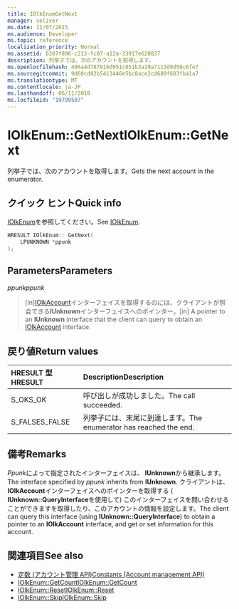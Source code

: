 ```yaml
---
title: IOlkEnumGetNext
manager: soliver
ms.date: 12/07/2015
ms.audience: Developer
ms.topic: reference
localization_priority: Normal
ms.assetid: b387f896-c213-fc07-a12a-33917e620837
description: 列挙子では、次のアカウントを取得します。
ms.openlocfilehash: 496a4d787916d051c051b3a19a7113d9d50c6fe7
ms.sourcegitcommit: 9d60cd82b5413446e5bc8ace2cd689f683fb41a7
ms.translationtype: MT
ms.contentlocale: ja-JP
ms.lasthandoff: 06/11/2018
ms.locfileid: "19799507"
---
```

# <a name="iolkenumgetnext"></a><span data-ttu-id="1a4c9-103">IOlkEnum::GetNext</span><span class="sxs-lookup"><span data-stu-id="1a4c9-103">IOlkEnum::GetNext</span></span>

<span data-ttu-id="1a4c9-104">列挙子では、次のアカウントを取得します。</span><span class="sxs-lookup"><span data-stu-id="1a4c9-104">Gets the next account in the enumerator.</span></span>
  
## <a name="quick-info"></a><span data-ttu-id="1a4c9-105">クイック ヒント</span><span class="sxs-lookup"><span data-stu-id="1a4c9-105">Quick info</span></span>

<span data-ttu-id="1a4c9-106">[IOlkEnum](iolkenum.md)を参照してください。</span><span class="sxs-lookup"><span data-stu-id="1a4c9-106">See [IOlkEnum](iolkenum.md).</span></span>
  
```cpp
HRESULT IOlkEnum:: GetNext( 
    LPUNKNOWN *ppunk 
);

```

## <a name="parameters"></a><span data-ttu-id="1a4c9-107">Parameters</span><span class="sxs-lookup"><span data-stu-id="1a4c9-107">Parameters</span></span>

<span data-ttu-id="1a4c9-108">_ppunk_</span><span class="sxs-lookup"><span data-stu-id="1a4c9-108">_ppunk_</span></span>
  
> <span data-ttu-id="1a4c9-109">[in][IOlkAccount](iolkaccount.md)インターフェイスを取得するのには、クライアントが照会できる**IUnknown**インターフェイスへのポインター。</span><span class="sxs-lookup"><span data-stu-id="1a4c9-109">[in] A pointer to an **IUnknown** interface that the client can query to obtain an [IOlkAccount](iolkaccount.md) interface.</span></span> 
    
## <a name="return-values"></a><span data-ttu-id="1a4c9-110">戻り値</span><span class="sxs-lookup"><span data-stu-id="1a4c9-110">Return values</span></span>

|<span data-ttu-id="1a4c9-111">**HRESULT 型**</span><span class="sxs-lookup"><span data-stu-id="1a4c9-111">**HRESULT**</span></span>|<span data-ttu-id="1a4c9-112">**Description**</span><span class="sxs-lookup"><span data-stu-id="1a4c9-112">**Description**</span></span>|
|:-----|:-----|
|<span data-ttu-id="1a4c9-113">S_OK</span><span class="sxs-lookup"><span data-stu-id="1a4c9-113">S_OK</span></span>  <br/> |<span data-ttu-id="1a4c9-114">呼び出しが成功しました。</span><span class="sxs-lookup"><span data-stu-id="1a4c9-114">The call succeeded.</span></span>  <br/> |
|<span data-ttu-id="1a4c9-115">S_FALSE</span><span class="sxs-lookup"><span data-stu-id="1a4c9-115">S_FALSE</span></span>  <br/> |<span data-ttu-id="1a4c9-116">列挙子には、末尾に到達します。</span><span class="sxs-lookup"><span data-stu-id="1a4c9-116">The enumerator has reached the end.</span></span>  <br/> |
   
## <a name="remarks"></a><span data-ttu-id="1a4c9-117">備考</span><span class="sxs-lookup"><span data-stu-id="1a4c9-117">Remarks</span></span>

<span data-ttu-id="1a4c9-118">*Ppunk*によって指定されたインターフェイスは、 **IUnknown**から継承します。</span><span class="sxs-lookup"><span data-stu-id="1a4c9-118">The interface specified by  *ppunk*  inherits from **IUnknown**.</span></span> <span data-ttu-id="1a4c9-119">クライアントは、 **IOlkAccount**インターフェイスへのポインターを取得する ( **IUnknown::QueryInterface**を使用して) このインターフェイスを問い合わせることができますを取得したり、このアカウントの情報を設定します。</span><span class="sxs-lookup"><span data-stu-id="1a4c9-119">The client can query this interface (using **IUnknown::QueryInterface**) to obtain a pointer to an **IOlkAccount** interface, and get or set information for this account.</span></span> 
  
## <a name="see-also"></a><span data-ttu-id="1a4c9-120">関連項目</span><span class="sxs-lookup"><span data-stu-id="1a4c9-120">See also</span></span>

- [<span data-ttu-id="1a4c9-121">定数 (アカウント管理 API)</span><span class="sxs-lookup"><span data-stu-id="1a4c9-121">Constants (Account management API)</span></span>](constants-account-management-api.md) 
- [<span data-ttu-id="1a4c9-122">IOlkEnum::GetCount</span><span class="sxs-lookup"><span data-stu-id="1a4c9-122">IOlkEnum::GetCount</span></span>](iolkenum-getcount.md)  
- [<span data-ttu-id="1a4c9-123">IOlkEnum::Reset</span><span class="sxs-lookup"><span data-stu-id="1a4c9-123">IOlkEnum::Reset</span></span>](iolkenum-reset.md) 
- [<span data-ttu-id="1a4c9-124">IOlkEnum::Skip</span><span class="sxs-lookup"><span data-stu-id="1a4c9-124">IOlkEnum::Skip</span></span>](iolkenum-skip.md)

